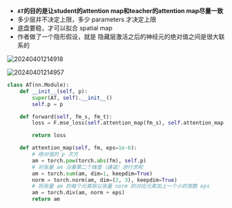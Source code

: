 - **`AT`的目的是让student的attention map和teacher的attention map尽量一致**
- 多少层并不决定上限，多少 parameters 才决定上限
- 底盘要稳，才可以拟合 spatial map
- 作者做了一个隐形假设，就是 隐藏层激活之后的神经元的绝对值之间是很大联系的

![20240401214918](https://cdn.jsdelivr.net/gh/Corner430/Picture1/images/20240401214918.png)

![20240401214957](https://cdn.jsdelivr.net/gh/Corner430/Picture1/images/20240401214957.png)

```python
class AT(nn.Module):
    def __init__(self, p):
        super(AT, self).__init__()
        self.p = p

    def forward(self, fm_s, fm_t):
        loss = F.mse_loss(self.attention_map(fm_s), self.attention_map(fm_t))

        return loss

    def attention_map(self, fm, eps=1e-6):
        # 绝对值的 p 次方
        am = torch.pow(torch.abs(fm), self.p)
        # 对张量 am 沿着第二个维度（通道）进行求和
        am = torch.sum(am, dim=1, keepdim=True)
        norm = torch.norm(am, dim=(2, 3), keepdim=True)
        # 将张量 am 的每个元素除以张量 norm 的对应元素加上一个小的常数 eps
        am = torch.div(am, norm + eps)
        return am
```